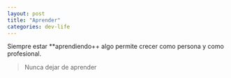 ```yaml
---
layout: post
title: "Aprender"
categories: dev-life
---
```


Siempre estar **aprendiendo++ algo<!--more--> permite crecer como persona y como profesional.

> Nunca dejar de aprender